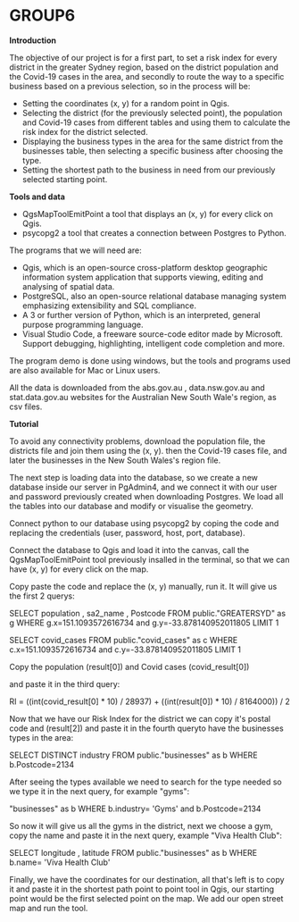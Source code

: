 # GROUP6
**Introduction**

The objective of our project is for a first part, to set a risk index for every district in the greater Sydney region, based on the district population and the Covid-19 cases in the area, and secondly to route the way to a specific business based on a previous selection, so in the process will be:

- Setting the coordinates (x, y) for a random point in Qgis.
- Selecting the district (for the previously selected point), the population and Covid-19 cases from different tables and using them to calculate the risk index for the district selected.
- Displaying the business types in the area for the same district from the businesses table, then selecting a specific business after choosing the type.
- Setting the shortest path to the business in need from our previously selected starting point.

**Tools and data**

- QgsMapToolEmitPoint a tool that displays an (x, y) for every click on Qgis.
- psycopg2 a tool that creates a connection between Postgres to Python.

The programs that we will need are:

- Qgis, which is an open-source cross-platform desktop geographic information system application that supports viewing, editing and analysing of spatial data.
- PostgreSQL, also an open-source relational database managing system emphasizing extensibility and SQL compliance.
- A 3 or further version of Python, which is an interpreted, general purpose programming language.
- Visual Studio Code, a freeware source-code editor made by Microsoft. Support debugging, highlighting, intelligent code completion and more.

The program demo is done using windows, but the tools and programs used are also available for Mac or Linux users.

All the data is downloaded from the abs.gov.au , data.nsw.gov.au and stat.data.gov.au websites for the Australian New South Wale&#39;s region, as csv files.

**Tutorial**

To avoid any connectivity problems, download the population file, the districts file and join them using the (x, y). then the Covid-19 cases file, and later the businesses in the New South Wales&#39;s region file.

The next step is loading data into the database, so we create a new database inside our server in PgAdmin4, and we connect it with our user and password previously created when downloading Postgres. We load all the tables into our database and modify or visualise the geometry.

Connect python to our database using psycopg2 by coping the code and replacing the credentials (user, password, host, port, database).

Connect the database to Qgis and load it into the canvas, call the QgsMapToolEmitPoint tool previously insalled in the terminal, so that we can have (x, y) for every click on the map.

Copy paste the code and replace the (x, y) manually, run it. It will give us the first 2 querys:

SELECT population , sa2\_name , Postcode FROM public.&quot;GREATERSYD&quot; as g WHERE g.x=151.1093572616734 and g.y=-33.878140952011805 LIMIT 1

SELECT covid\_cases FROM public.&quot;covid\_cases&quot; as c WHERE c.x=151.1093572616734 and c.y=-33.878140952011805  LIMIT 1

Copy the population (result[0]) and Covid cases (covid\_result[0])

and paste it in the third query:

RI = ((int(covid\_result[0] \* 10) / 28937) + ((int(result[0]) \* 10) / 8164000)) / 2

Now that we have our Risk Index for the district we can copy it&#39;s postal code and (result[2]) and paste it in the fourth queryto have the businesses types in the area:

SELECT DISTINCT industry FROM public.&quot;businesses&quot; as b WHERE b.Postcode=2134

After seeing the types available we need to search for the type needed so we type it in the next query, for example &quot;gyms&quot;:

&quot;businesses&quot; as b WHERE b.industry= &#39;Gyms&#39;  and b.Postcode=2134

So now it will give us all the gyms in the district, next we choose a gym, copy the name and paste it in the next query, example &quot;Viva Health Club&quot;:

SELECT longitude , latitude FROM public.&quot;businesses&quot; as b WHERE b.name= &#39;Viva Health Club&#39;

Finally, we have the coordinates for our destination, all that&#39;s left is to copy it and paste it in the shortest path point to point tool in Qgis, our starting point would be the first selected point on the map. We add our open street map and run the tool.
